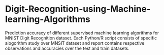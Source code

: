 # Digit-Recognition-using-Machine-learning-Algorithms
Prediction accuracy of different supervised machine learning algorithms for MNIST Digit Recognition dataset.
Each Python/R script consists of specific alogorithm study over MNSIT dataset and report contains respective observations and accuracies over the test and train datasets.
